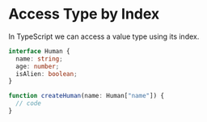 # Access Type by Index

In TypeScript we can access a value type using its index.

```ts
interface Human {
  name: string;
  age: number;
  isAlien: boolean;
}

function createHuman(name: Human["name"]) {
  // code
}
```

